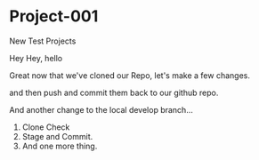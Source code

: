 # Project-001
New Test Projects

Hey Hey, hello

Great now that we've cloned our Repo, 
let's make a few changes. 

and then push and commit them back to our github repo.

And another change to the local develop branch... 


1. Clone Check
2. Stage and Commit. 
3. And one more thing. 
